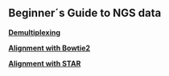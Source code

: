 ## Beginner´s Guide to NGS data

[**Demultiplexing**](https://htmlpreview.github.io/?https://github.com/tschauer/GuideLines/blob/master/DemultiplexingCommandLine.html)

[**Alignment with Bowtie2**](https://htmlpreview.github.io/?https://github.com/tschauer/GuideLines/blob/master/Alignment.html)

[**Alignment with STAR**](https://htmlpreview.github.io/?https://github.com/tschauer/GuideLines/blob/master/Alignment2.html)

